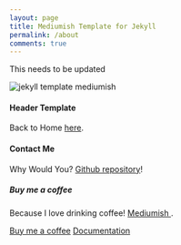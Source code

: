 ```yaml
---
layout: page
title: Mediumish Template for Jekyll
permalink: /about
comments: true
---
```


<div class="row justify-content-between">
<div class="col-md-8 pr-5">

<p>This needs to be updated</p>

<p class="mb-5"><img class="shadow-lg" src="{{site.baseurl}}/assets/images/mediumish-jekyll-template.png" alt="jekyll template mediumish" /></p>
<h4>Header Template</h4>

<p>Back to Home <a href="http://www.singhjuhi.com/">here</a>.</p>

<h4>Contact Me</h4>

<p>Why Would You? <a href="https://www.singhjuhi.com/">Github repository</a>!</p>

</div>

<div class="col-md-4">

<div class="sticky-top sticky-top-80">
<h5>Buy me a coffee</h5>

<p>Because I love drinking coffee! <a target="_blank" href="https://www.singhjuhi.com/">Mediumish <i class="fab fa-github"></i></a>.</p>

<a target="_blank" href="https://www.singhjuhi.com/" class="btn btn-danger">Buy me a coffee</a> <a target="_blank" href="https://www.singhjuhi.com/" class="btn btn-warning">Documentation</a>

</div>
</div>
</div>
